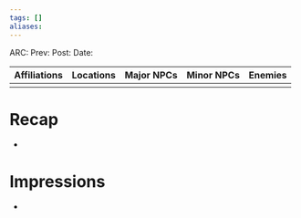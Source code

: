 ```yaml
---
tags: []
aliases:
---
```

ARC: 
Prev:
Post:
Date:

| Affiliations | Locations | Major NPCs | Minor NPCs |  Enemies   | 
| ----------------- | ------------ | --------- | ---------- | ---------- |
|                   |              |           |            |             |

   # Recap
   - 

   # Impressions
   - 